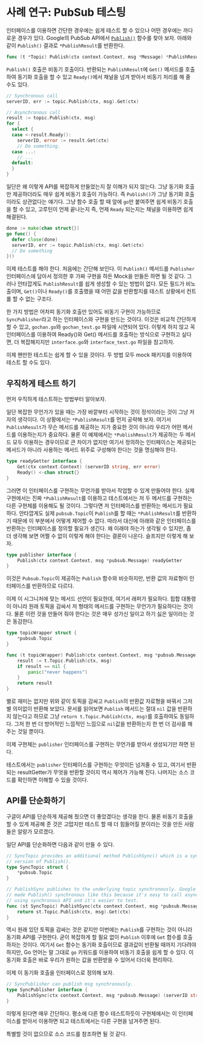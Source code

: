# 사례 연구: PubSub 테스팅

인터페이스를 이용하면 간단한 경우에는 쉽게 테스트 할 수 있으나 어떤 경우에는
까다로운 경우가 있다. Google의 PubSub API에서
[`Publish()`](https://godoc.org/cloud.google.com/go/pubsub#Topic.Publish) 함수를
찾아 보자. 아래와 같이 `Publish()` 결과로 `*PublishResult`를 반환한다.

```go
func (t *Topic) Publish(ctx context.Context, msg *Message) *PublishResult
```

`Publish()` 호출은 비동기 호출이다. 반환되는 `PublishResult`에 `Get()` 메서드를
호출하여 동기화 호출을 할 수 있고 `Ready()`에서 채널을 넘겨 받아서 비동기 처리를
해 줄 수도 있다.

```go
// Synchronous call
serverID, err := topic.Publish(ctx, msg).Get(ctx)

// Asynchronous call
result := topic.Publish(ctx, msg)
for {
  select {
  case <-result.Ready():
    serverID, error := result.Get(ctx)
    // Do something.
  case ...:
    // ...
  default:
  }
}
```

일단은 왜 이렇게 API를 복잡하게 만들었는지 잘 이해가 되지 않는다. 그냥 동기화
호출만 제공하더라도 매우 쉽게 비동기 호출이 가능하다. 즉 `Publish()`가 그냥
동기화 호출이라도 상관없다는 얘기다. 그냥 함수 호출 할 때 앞에 `go`만 붙여주면
쉽게 비동기 호출을 할 수 있고, 고루틴이 언제 끝나는지 즉, 언제 `Ready` 되는지는
채널을 이용하면 쉽게 해결된다.

```go
done := make(chan struct{})
go func() {
  defer close(done)
  serverID, err := topic.Publish(ctx, msg).Get(ctx)
  // Do something
}()
```

이제 테스트를 해야 한다. 처음에는 간단해 보인다. 이 `Publish()` 메서드를
`Publisher` 인터페이스에 담아서 정의한 후 가짜 구현을 하든 Mock을 만들든 하면 될
것 같다. 그러나 안타깝게도 `PublishResult`를 쉽게 생성할 수 있는 방법이 없다.
모든 필드가 비노출이며, `Get()`이나 `Ready()`를 호출했을 때 어떤 값을 반환할지를
테스트 상황에서 컨트롤 할 수 없는 구조다.

한 가지 방법은 어차피 동기화 호출만 있어도 비동기 구현이 가능하므로
`SyncPublisher`라고 하는 인터페이스와 구현을 만드는 것이다. 이것은 비교적
간단하게 할 수 있고, `gochan.go`와 `gochan_test.go` 파일에 시연되어 있다. 이렇게
하지 않고 꼭 인터페이스를 이용하여 Ready()와 Get() 메서드를 호출하는 방식으로
구현하고 싶다면, 더 복잡해지지만 `interface.go`와 `interface_test.go` 파일을
참고하자.

이제 왠만한 테스트는 쉽게 할 수 있을 것이다. 두 방법 모두 mock 패키지를 이용하여
테스트 할 수도 있다.

## 우직하게 테스트 하기

먼저 우직하게 테스트하는 방법부터 알아보자.

일단 복잡한 무언가가 있을 때는 가장 바깥부터 시작하는 것이 정석이라는 것이 그냥
저자의 생각이다. 이 상황에서는 `*PublishResult`를 먼저 공략해 보자. 여기서
`PublishResult`가 무슨 메서드를 제공하는 지가 중요한 것이 아니라 우리가 어떤
메서드를 이용하는지가 중요하다. 물론 이 예제에서는 `*PublishResult`가 제공하는
두 메서드 모두 이용하는 경우이므로 큰 차이가 없지만 여기서 정의하는 인터페이스는
제공되는 메서드가 아니라 사용하는 메서드 위주로 구성해야 한다는 것을 명심해야
한다.

```go
type readyGetter interface {
	Get(ctx context.Context) (serverID string, err error)
	Ready() <-chan struct{}
}
```
그러면 이 인터페이스를 구현하는 무언가를 받아서 작업할 수 있게 만들어야 한다.
실제 구현에서는 진짜 `*PublishResult`를 이용하고 테스트에서는 저 두 메서드를
구현하는 다른 구현체를 이용해도 될 것이다. 그렇다면 저 인터페이스를 반환하는
메서드가 필요하다. 안타깝게도 실제 `pubsub.Topic`이 `Publish`를 할 때는
`*PublishResult`를 반환하기 때문에 이 부분에서 어떻게 제어할 수 없다. 따라서
대신에 아래와 같은 인터페이스를 반환하는 인터페이스를 정의할 필요가 생긴다.
왜 이래야 하는가 생각될 수 있지만, 좀 더 생각해 보면 어쩔 수 없이 이렇게 해야
한다는 결론이 나온다. 슬프지만 이렇게 해 보자.

```go
type publisher interface {
	Publish(ctx context.Context, msg *pubsub.Message) readyGetter
}
```

이것은 `Pubsub.Topic`이 제공하는 `Publish` 함수와 비슷하지만, 반환 값의 자료형이
인터페이스를 반환하므로 다르다.

이제 이 시그니처에 맞는 메서드 선언이 필요한데, 여기서 래퍼가 필요하다. 힙합
대통령이 아니라 원래 토픽을 감싸서 저 형태의 메서드를 구현하는 무언가가
필요하다는 것이다. 물론 이런 것을 만들어 줘야 한다는 것은 매우 성가신 일이고
하기 싫은 일이라는 것은 동감한다.

```go
type topicWrapper struct {
	*pubsub.Topic
}

func (t topicWrapper) Publish(ctx context.Context, msg *pubsub.Message) readyGetter {
	result := t.Topic.Publish(ctx, msg)
	if result == nil {
		panic("never happens")
	}
	return result
}
```

별로 재미는 없지만 위와 같이 토픽을 감싸고 `Publish`의 반환값 자료형을 바꿔서
그저 별 의미없이 반환해 보았다. 문서를 읽어보면 `Publish` 메서드는 절대 `nil`
값을 반환하지 않는다고 하므로 그냥 `return t.Topic.Publish(ctx, msg)`를
호출하여도 동일하다. 그저 한 번 더 방어적인 느낌적인 느낌으로 `nil`값을
반환하는지 한 번 더 검사를 해 주는 것일 뿐이다.

이제 구현체는 `publisher` 인터페이스를 구현하는 무언가를 받아서 생성되기만 하면
된다.

테스트에서는 `publisher` 인터페이스를 구현하는 무엇이든 넘겨줄 수 있고, 여기서
반환되는 resultGetter가 무엇을 반환할 것이지 역시 제어가 가능해 진다. 나머지는
소스 코드를 확인하면 이해할 수 있을 것이다.

## API를 단순화하기

구글이 API를 단순하게 제공해 줬으면 더 좋았겠다는 생각을 한다. 물론 비동기
호출을 할 수 있게 제공해 준 것은 고맙지만 테스트 할 때 더 힘들어질 분이라는 것을
만든 사람들은 알랑가 모르겠다.

일단 API를 단순화하면 다음과 같이 만들 수 있다.

```go
// SyncTopic provides an additional method PublishSync() which is a synchronous
// version of Publish().
type SyncTopic struct {
	*pubsub.Topic
}

// PublishSync publishes to the underlying topic synchronously. Google should've
// made Publish() synchronous like this because it's easy to call asynchronously
// using synchronous API and it's easier to test.
func (st SyncTopic) PublishSync(ctx context.Context, msg *pubsub.Message) (serverID string, err error) {
	return st.Topic.Publish(ctx, msg).Get(ctx)
}
```

역시 원래 있던 토픽을 감싸는 것은 같지만 이번에는 `Publish`를 구현하는 것이
아니라 동기화 API를 구현한다. 굳이 복잡하게 할 필요 없이 `Publish` 이후에 `Get`
함수를 호출하자는 것이다. 여기서 `Get` 함수는 동기화 호출이므로 결과값이 반환될
때까지 기다려야 하지만, Go 언어는 말 그대로 `go` 키워드를 이용하여 비동기 호출을
쉽게 할 수 있다. 이 동기화 호출은 바로 우리가 원하는 값을 반환받을 수 있어서
더더욱 편리하다.

이제 이 동기화 호출을 인터페이스로 정의해 보자.

```go
// SyncPublisher can publish msg synchronously.
type SyncPublisher interface {
	PublishSync(ctx context.Context, msg *pubsub.Message) (serverID string, err error)
}

```

이렇게 된다면 매우 간단하다. 평소에 다른 함수 테스트하듯이 구현체에서는 이
인터페이스를 받아서 이용하면 되고 테스트에서는 다른 구현을 넘겨주면 된다.

특별할 것이 없으므로 소스 코드를 참조하면 될 것 같다.
